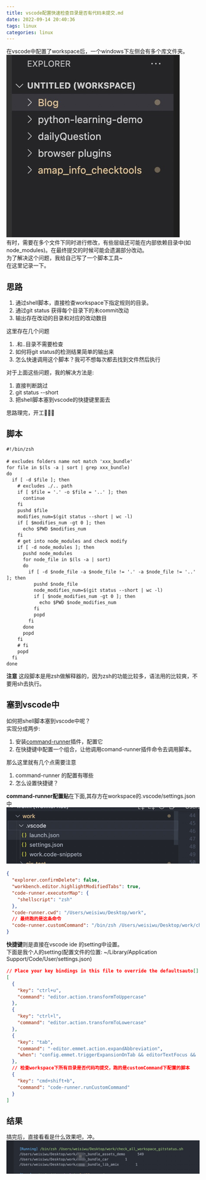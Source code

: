 ```yaml
---
title: vscode配置快速检查目录是否有代码未提交.md
date: 2022-09-14 20:40:36
tags: linux
categories: linux
---
```


在vscode中配置了workspace后，一个windows下左侧会有多个库文件夹。
![workspace左侧fold](../images/vscode-config-check1.jpg)  
有时，需要在多个文件下同时进行修改，有些层级还可能在内部依赖目录中(如node_modules)。在最终提交的时候可能会遗漏部分改动。  
为了解决这个问题，我给自己写了一个脚本工具~  
在这里记录一下。  

## 思路
1. 通过shell脚本，直接检查workspace下指定规则的目录。  
2. 通过git status 获得每个目录下的未commit改动  
3. 输出存在改动的目录和对应的改动数目  

这里存在几个问题
1. .和..目录不需要检查  
2. 如何将git status的检测结果简单的输出来  
3. 怎么快速调用这个脚本？我可不想每次都去找到文件然后执行  

对于上面这些问题，我的解决方法是:  
1. 直接判断跳过
2. git status --short  
3. 把shell脚本塞到vscode的快捷键里面去  

思路理完，开工🔽🔽🔽

## 脚本

``` shell
#!/bin/zsh

# excludes folders name not match 'xxx_bundle'
for file in $(ls -a | sort | grep xxx_bundle)
do
  if [ -d $file ]; then
    # excludes ./.. path
    if [ $file = '.' -o $file = '..' ]; then
      continue
    fi
    pushd $file
    modifies_num=$(git status --short | wc -l)
    if [ $modifies_num -gt 0 ]; then
      echo $PWD $modifies_num
    fi
    # get into node_modules and check modify
    if [ -d node_modules ]; then
      pushd node_modules
      for node_file in $(ls -a | sort)
      do
        if [ -d $node_file -a $node_file != '.' -a $node_file != '..' ]; then
          pushd $node_file
          node_modifies_num=$(git status --short | wc -l)
          if [ $node_modifies_num -gt 0 ]; then
            echo $PWD $node_modifies_num
          fi
          popd
        fi
      done
      popd
    fi
    # fi
    popd
  fi
done
```

**注意** 这段脚本是用zsh做解释器的，因为zsh的功能比较多，语法用的比较爽，不要用sh去执行。  

## 塞到vscode中  
如何把shell脚本塞到vscode中呢？  
实现分成两步:   
1. 安装[command-runner](https://github.com/formulahendry/vscode-code-runner.git)插件，配置它  
2. 在快捷键中配置一个组合，让他调用comand-runner插件命令去调用脚本。  

那么这里就有几个点需要注意  
1. command-runner 的配置有哪些
2. 怎么设置快捷键？  

**command-runner配置贴**在下面,其存方在workspace的.vscode/settings.json中    
![配置 comand-runner](../images/vscode-config-check2.jpg)  
``` json
{
  "explorer.confirmDelete": false,
  "workbench.editor.highlightModifiedTabs": true,
  "code-runner.executorMap": {
    "shellscript": "zsh"
  },
  "code-runner.cwd": "/Users/weisiwu/Desktop/work",
  // 最终跑的是这条命令
  "code-runner.customCommand": "/bin/zsh /Users/weisiwu/Desktop/work/check_all_workspace_gitstatus.sh",
}
```

**快捷键**则是直接在vscode ide 的setting中设置。  
下面是我个人的setting(配置文件的位置: ~/Library/Application Support/Code/User/settings.json)  
``` json
// Place your key bindings in this file to override the defaultsauto[]
[
  {
    "key": "ctrl+u",
    "command": "editor.action.transformToUppercase"
  },
  {
    "key": "ctrl+l",
    "command": "editor.action.transformToLowercase"
  },
  {
    "key": "tab",
    "command": "-editor.emmet.action.expandAbbreviation",
    "when": "config.emmet.triggerExpansionOnTab && editorTextFocus && !editorReadonly && !editorTabMovesFocus"
  },
  // 检查workspace下所有目录是否代码均提交，跑的是customCommand下配置的脚本  
  {
    "key": "cmd+shift+b",
    "command": "code-runner.runCustomCommand"
  }
]
```

## 结果
搞完后，直接看看是什么效果吧，冲。  
![运行结果](../images/vscode-config-check3.jpg)  
